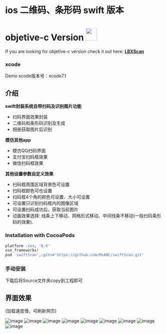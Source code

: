 
# ios 二维码、条形码 swift 版本


objetive-c Version <img src="https://github.com/MxABC/LBXScan/blob/master/DemoTests/objectiveCIcon.jpg" height="40" width="35">
=====
If you are looking for objetive-c version check it out here: **[LBXScan](https://github.com/MxABC/LBXScan)**

### xcode
Demo xcode版本号：xcode7.1 

## 介绍
**swift封装系统自带扫码及识别图片功能**
- 扫码界面效果封装
- 二维码和条形码识别及生成
- 相册获取图片后识别

**模仿其他app**
- 模仿QQ扫码界面
- 支付宝扫码框效果
- 微信扫码框效果

**其他设置参数自定义效果**

- 扫码框周围区域背景色可设置
- 扫码框颜色可也设置
- 扫码框4个角的颜色可设置、大小可设置
- 可设置只识别扫码框内的图像区域
- 可设置扫码成功后，获取当前图片
- 动画效果选择:   线条上下移动、网格形式移动、中间线条不移动(一般扫码条形码的效果).




### Installation with CocoaPods


```ruby
platform :ios, '8.0'
use_frameworks!
pod 'swiftScan',:git=>'https://github.com/MxABC/swiftScan.git'
```

### 手动安装 
下载后将Source文件夹copy到工程即可


## 界面效果

(加载速度慢，可刷新网页)

![image](https://github.com/MxABC/LBXScan/blob/master/ScreenShots/page1.png)
![image](https://github.com/MxABC/LBXScan/blob/master/ScreenShots/page2.png)
![image](https://github.com/MxABC/LBXScan/blob/master/ScreenShots/page3.png)
![image](https://github.com/MxABC/LBXScan/blob/master/ScreenShots/page11.png)
![image](https://github.com/MxABC/LBXScan/blob/master/ScreenShots/page4.png)
![image](https://github.com/MxABC/LBXScan/blob/master/ScreenShots/page5.png)
![image](https://github.com/MxABC/LBXScan/blob/master/ScreenShots/page6.png)
![image](https://github.com/MxABC/LBXScan/blob/master/ScreenShots/page7.png)
![image](https://github.com/MxABC/LBXScan/blob/master/ScreenShots/page8.png)
